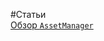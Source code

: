 #Статьи<br/>
[Обзор `AssetManager`](https://github.com/rainnogame/learning/blob/master/docs/yii/Assets/10.assetManager.md)<br/>
